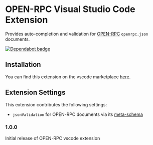 # OPEN-RPC Visual Studio Code Extension

Provides auto-completion and validation for [OPEN-RPC](https://github.com/open-rpc/spec) `openrpc.json` documents.

[![Dependabot badge](https://img.shields.io/badge/Dependabot-enabled-brightgreen.svg?logo=dependabot)](https://dependabot.com/)

## Installation

You can find this extension on the vscode marketplace [here](https://marketplace.visualstudio.com/items?itemName=OPEN-RPC.OPEN-RPC).

## Extension Settings

This extension contributes the following settings:

* `jsonValidation` for OPEN-RPC documents via its [meta-schema](https://github.com/open-rpc/meta-schema)

### 1.0.0

Initial release of OPEN-RPC vscode extension


